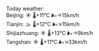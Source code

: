 Today weather:  
Beijing: ☀️   🌡️+11°C 🌬️→15km/h  
Tianjin: 🌫  🌡️+12°C 🌬️↘15km/h  
Shijiazhuang: ☀️   🌡️+13°C 🌬️→9km/h  
Tangshan: ☀️   🌡️+11°C 🌬️↘33km/h  
